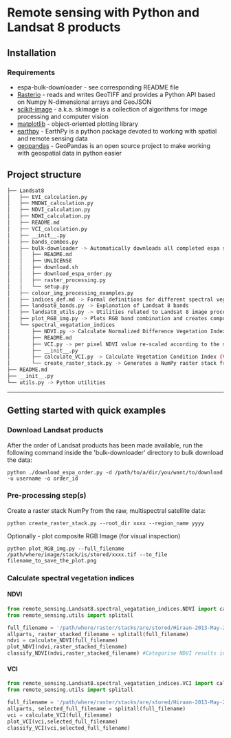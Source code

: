# Remote sensing with Python and Landsat 8 products


## Installation

### Requirements

* espa-bulk-downloader - see corresponding README file
* [Rasterio](https://rasterio.readthedocs.io/en/latest/installation.html) - reads and writes GeoTIFF and provides a Python API based on Numpy N-dimensional arrays and GeoJSON
* [scikit-image](https://scikit-image.org/docs/dev/install.html) - a.k.a. skimage is a collection of algorithms for image processing and computer vision
* [matplotlib](https://matplotlib.org/3.1.1/users/installing.html) - object-oriented plotting library
* [earthpy](https://earthpy.readthedocs.io/en/latest/get-started.html#install-earthpy) - EarthPy is a python package devoted to working with spatial and remote sensing data
* [geopandas](https://geopandas.org/install.html) - GeoPandas is an open source project to make working with geospatial data in python easier


## Project structure 

```bash
├── Landsat8 
│   ├── EVI_calculation.py
│   ├── MNDWI_calculation.py
│   ├── NDVI_calculation.py
│   ├── NDWI_calculation.py
│   ├── README.md
│   ├── VCI_calculation.py
│   ├── __init__.py
│   ├── bands_combos.py
│   ├── bulk-downloader -> Automatically downloads all completed espa scenes
│   │   ├── README.md
│   │   ├── UNLICENSE
│   │   ├── download.sh
│   │   ├── download_espa_order.py
│   │   ├── raster_processing.py
│   │   └── setup.py
│   ├── colour_img_processing_examples.py
│   ├── indices_def.md -> Formal definitions for different spectral vegetation indices
│   ├── landsat8_bands.py -> Explanation of Landsat 8 bands
│   ├── landsat8_utils.py -> Utilities related to Landsat 8 image processing
│   ├── plot_RGB_img.py -> Plots RGB band combination and creates composite images
│   └── spectral_vegatation_indices
│       ├── NDVI.py -> Calculate Normalized Difference Vegetation Index (NDVI)
│       ├── README.md
│       ├── VCI.py -> per pixel NDVI value re-scaled according to the minimum and maximum values observed 
│       ├── __init__.py
│       ├── calculate_VCI.py -> Calculate Vegetation Condition Index (VCI)
│       └── create_raster_stack.py -> Generates a NumPy raster stack from multispectral satellite data
├── README.md
├── __init__.py
└── utils.py -> Python utilities
```

---

## Getting started with quick examples

### Download Landsat products
After the order of Landsat products has been made available, run the following command inside the 'bulk-downloader' directory to bulk download the data:

```console
python ./download_espa_order.py -d /path/to/a/dir/you/want/to/download -u username -o order_id
```


### Pre-processing step(s)
  
Create a raster stack NumPy from the raw, multispectral satellite data:
    
```console
python create_raster_stack.py --root_dir xxxx --region_name yyyy
```
    
Optionally - plot composite RGB Image (for visual inspection)

```console
python plot_RGB_img.py --full_filename /path/where/image/stack/is/stored/xxxx.tif --to_file filename_to_save_the_plot.png
```
    

### Calculate spectral vegetation indices

#### NDVI

```python
from remote_sensing.Landsat8.spectral_vegatation_indices.NDVI import calculate_NDVI, plot_NDVI, classify_NDVI
from remote_sensing.utils import splitall

full_filename = '/path/where/raster/stacks/are/stored/Hiraan-2013-May-20.tif'
allparts, raster_stacked_filename = splitall(full_filename)
ndvi = calculate_NDVI(full_filename)
plot_NDVI(ndvi,raster_stacked_filename)
classify_NDVI(ndvi,raster_stacked_filename) #Categorise NDVI results into useful classes
```


#### VCI

```python
from remote_sensing.Landsat8.spectral_vegatation_indices.VCI import calculate_VCI, plot_VCI, classify_VCI
from remote_sensing.utils import splitall

full_filename = '/path/where/raster/stacks/are/stored/Hiraan-2013-May-20.tif'
allparts, selected_full_filename = splitall(full_filename)
vci = calculate_VCI(full_filename)
plot_VCI(vci,selected_full_filename)
classify_VCI(vci,selected_full_filename) 
```
